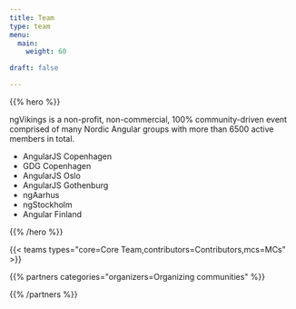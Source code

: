 ```yaml
---
title: Team
type: team
menu:
  main:
    weight: 60

draft: false

---
```


{{% hero %}}

ngVikings is a non-profit, non-commercial, 100% community-driven event comprised of many Nordic Angular groups with more than 6500 active members in total.

* AngularJS Copenhagen
* GDG Copenhagen
* AngularJS Oslo
* AngularJS Gothenburg
* ngAarhus
* ngStockholm
* Angular Finland

{{% /hero %}}


{{< teams types="core=Core Team,contributors=Contributors,mcs=MCs" >}}


{{% partners categories="organizers=Organizing communities" %}}

{{% /partners %}}

